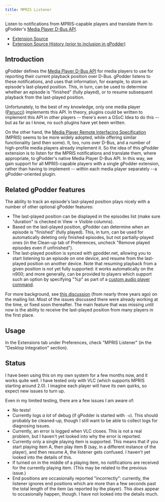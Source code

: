 ```yaml
---
title: MPRIS Listener
---
```


Listen to notifications from MPRIS-capable players and translate them to gPodder's [Media Player D-Bus API](https://github.com/gpodder/gpodder/blob/ab48ea24f29a3d237396848520d27b3dba23635d/src/gpodder/player.py#L26).

-   [Extension Source](https://github.com/gpodder/gpodder/blob/master/share/gpodder/extensions/mpris-listener.py)
-   [Extension Source History (prior to inclusion in gPodder)](https://bitbucket.org/dov/gpodder-mpris-listener)

Introduction
------------

gPodder defines the [Media Player D-Bus API](https://github.com/gpodder/gpodder/blob/ab48ea24f29a3d237396848520d27b3dba23635d/src/gpodder/player.py#L26) for media players to use for reporting their current playback position over D-Bus. gPodder listens to these notifications, and uses that information, for example, to store an episode's last-played position. This, in turn, can be used to determine whether an episode is "finished" (fully played), or to resume subsequent playback from the last-played position.

Unfortunately, to the best of my knowledge, only one media player ([Panucci](https://github.com/gpodder/panucci)) implements this API. In theory, plugins could be written to implement this API in other players -- there's even a GSoC Idea to do this -- but as far as I know, no such plugins have yet been written.

On the other hand, the [Media Player Remote Interfacing Specification](http://www.freedesktop.org/wiki/Specifications/mpris-spec/) (MPRIS) seems to be more widely adopted, while offering similar functionality (and then some). It, too, runs over D-Bus, and a number of high-profile media players already implement it. So the idea of this gPodder extension is to listen for the MPRIS notifications and translate them, where appropriate, to gPodder's native Media Player D-Bus API. In this way, we gain support for all MPRIS-capable players with a single gPodder extension, rather than having to implement -- within each media player separately --a gPodder-oriented plugin.

Related gPodder features
------------------------

The ability to track an episode's last-played position plays nicely with a number of other optional gPodder features:

-   The last-played position can be displayed in the episodes list (make sure "duration" is checked in View -&gt; Visible columns).
-   Based on the last-played position, gPodder can determine when an episode is "finished" (fully played). This, in turn, can be used for automatically deleting only finished episodes, but not partially-played ones (in the Clean-up tab of Preferences, uncheck "Remove played episodes even if unfinished").
-   The last-played position is synced with gpodder.net, allowing you to start listening to an episode on one device, and resume from the last-played position on another device. Note that resuming playback from a given position is not yet fully supported: it works automatically on the n900; and more generally, can be provided to players which support such an option by specifying "%p" as part of a [custom audio player command](../user-manual.md#general-preferences).

For more background, see [this discussion](http://article.gmane.org/gmane.network.syndication.podcast.gpodder.devel/2403) (from nearly three years ago) on the mailing list. Most of the issues discussed there were already working at the time, or fixed soon thereafter. The main feature that was missing until now is the ability to receive the last-played position from many players in the first place.

Usage
-----

In the Extensions tab under Preferences, check "MPRIS Listener" (in the "Desktop Integration" section).

Status
------

I have been using this on my own system for a few months now, and it works quite well. I have tested only with VLC (which supports MPRIS starting around 2.0). I imagine each player will have its own quirks, so expect new issues to turn up.

Even in my limited testing, there are a few issues I am aware of:

-   No tests!
-   Currently logs *a lot* of debug (if gPodder is started with `-v`). This should probably be cleaned-up, though I still want to be able to collect logs for diagnosing issues.
-   Currently, an error is logged when VLC closes. This is not a real problem, but I haven't yet looked into why the error is reported.
-   Currently only a single playing item is supported. This means that if you start playing item A, then play item B (say, in a different instance of the player), and then resume A, the listener gets confused. I haven't yet looked into the details of this.
-   If turned on in the middle of a playing item, no notifications are received for the currently playing item. (This may be related to the previous issue.)
-   End positions are occasionally reported "incorrectly": currently, the listener ignores end positions which are more than a few seconds past the total length of the item (as reported by the player). This *does* appear to occasionally happen, though. I have not looked into the details much.
